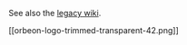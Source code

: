 See also the [legacy wiki](http://wiki.orbeon.com/forms/).

[[orbeon-logo-trimmed-transparent-42.png]]